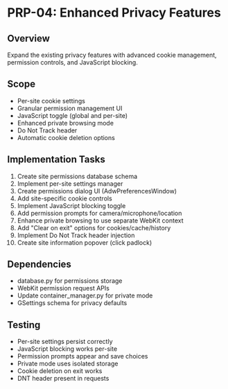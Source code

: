 # PRP-04: Enhanced Privacy Features

## Overview
Expand the existing privacy features with advanced cookie management, permission controls, and JavaScript blocking.

## Scope
- Per-site cookie settings
- Granular permission management UI
- JavaScript toggle (global and per-site)
- Enhanced private browsing mode
- Do Not Track header
- Automatic cookie deletion options

## Implementation Tasks
1. Create site permissions database schema
2. Implement per-site settings manager
3. Create permissions dialog UI (AdwPreferencesWindow)
4. Add site-specific cookie controls
5. Implement JavaScript blocking toggle
6. Add permission prompts for camera/microphone/location
7. Enhance private browsing to use separate WebKit context
8. Add "Clear on exit" options for cookies/cache/history
9. Implement Do Not Track header injection
10. Create site information popover (click padlock)

## Dependencies
- database.py for permissions storage
- WebKit permission request APIs
- Update container_manager.py for private mode
- GSettings schema for privacy defaults

## Testing
- Per-site settings persist correctly
- JavaScript blocking works per-site
- Permission prompts appear and save choices
- Private mode uses isolated storage
- Cookie deletion on exit works
- DNT header present in requests